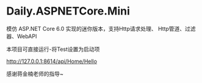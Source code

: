 # Daily.ASPNETCore.Mini
模仿 ASP.NET Core 6.0 实现的迷你版本，支持Http请求处理、 Http管道、过滤器、WebAPI

本项目可直接运行-将Test设置为启动项

http://127.0.0.1:8614/api/Home/Hello

感谢蒋金楠老师的指导~
